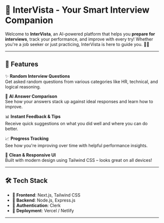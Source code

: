 # 🎯 InterVista - Your Smart Interview Companion

Welcome to **InterVista**, an AI-powered platform that helps you **prepare for interviews**, track your performance, and improve with every try! Whether you're a job seeker or just practicing, InterVista is here to guide you. 💼🧠

---

## 🚀 Features

✨ **Random Interview Questions**  
Get asked random questions from various categories like HR, technical, and logical reasoning.

🤖 **AI Answer Comparison**  
See how your answers stack up against ideal responses and learn how to improve.

📊 **Instant Feedback & Tips**  
Receive quick suggestions on what you did well and where you can do better.

📈 **Progress Tracking**  
See how you're improving over time with helpful performance insights.

🎨 **Clean & Responsive UI**  
Built with modern design using Tailwind CSS – looks great on all devices!

---

## 🛠️ Tech Stack

- 🧩 **Frontend**: Next.js, Tailwind CSS
- 🔧 **Backend**: Node.js, Express.js
- 🔐 **Authentication**: Clerk
- 🚀 **Deployment**: Vercel / Netlify

---
